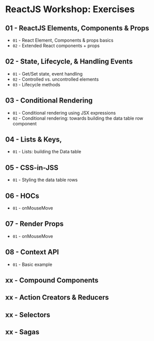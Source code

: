 # ReactJS Workshop: Exercises

## 01 - ReactJS Elements, Components & Props
- `01` - React Element, Components & props basics
- `02` - Extended React components + props

## 02 - State, Lifecycle, & Handling Events
- `01` - Get/Set state, event handling
- `02` - Controlled vs. uncontrolled elements
- `03` - Lifecycle methods

## 03 - Conditional Rendering
- `01` - Conditional rendering using JSX expressions
- `02` - Conditional rendering: towards building the data table row component

## 04 - Lists & Keys,
- `01` - Lists: building the Data table

## 05 - CSS-in-JSS
- `01` - Styling the data table rows

## 06 - HOCs
- `01` - onMouseMove

## 07 - Render Props
- `01` - onMouseMove

## 08 - Context API
- `01` - Basic example

## xx - Compound Components
## xx - Action Creators & Reducers
## xx - Selectors
## xx - Sagas
